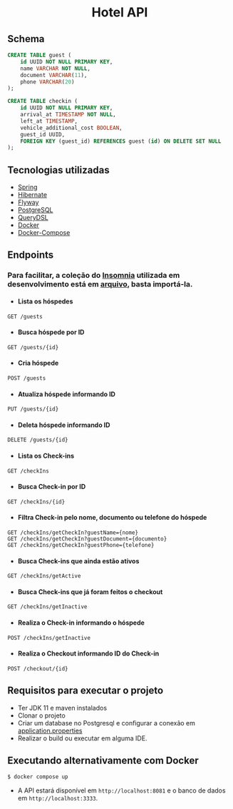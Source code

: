 <h1 align="center">Hotel API</h1>

## Schema
``` sql
CREATE TABLE guest (
    id UUID NOT NULL PRIMARY KEY,
    name VARCHAR NOT NULL,
    document VARCHAR(11),
    phone VARCHAR(20)
);

CREATE TABLE checkin (
    id UUID NOT NULL PRIMARY KEY,
    arrival_at TIMESTAMP NOT NULL,
    left_at TIMESTAMP,
    vehicle_additional_cost BOOLEAN,
    guest_id UUID,
    FOREIGN KEY (guest_id) REFERENCES guest (id) ON DELETE SET NULL
);
```

## Tecnologias utilizadas
- [Spring](https://spring.io/)
- [Hibernate](https://hibernate.org/)
- [Flyway](https://flywaydb.org/)
- [PostgreSQL](https://www.postgresql.org/)
- [QueryDSL](http://querydsl.com/)
- [Docker](https://www.docker.com/)
- [Docker-Compose](https://docs.docker.com/compose/)

## Endpoints
### Para facilitar, a coleção do [Insomnia](https://insomnia.rest/download) utilizada em desenvolvimento está em [arquivo](./insomnia/Insomnia_2023-09-15.json), basta importá-la.
- #### Lista os hóspedes
```http
GET /guests
```
- #### Busca hóspede por ID
```http
GET /guests/{id}
```
- #### Cria hóspede
```http
POST /guests
```
- #### Atualiza hóspede informando ID
```http
PUT /guests/{id}
```
- #### Deleta hóspede informando ID
```http
DELETE /guests/{id}
```
- #### Lista os Check-ins
```http
GET /checkIns
```
- #### Busca Check-in por ID
```http
GET /checkIns/{id}
```
- #### Filtra Check-in pelo nome, documento ou telefone do hóspede
```http
GET /checkIns/getCheckIn?guestName={nome}
GET /checkIns/getCheckIn?guestDocument={documento}
GET /checkIns/getCheckIn?guestPhone={telefone}
```
- #### Busca Check-ins que ainda estão ativos
```http
GET /checkIns/getActive
```
- #### Busca Check-ins que já foram feitos o checkout
```http
GET /checkIns/getInactive
```
- #### Realiza o Check-in informando o hóspede
```http
POST /checkIns/getInactive
```
- #### Realiza o Checkout informando ID do Check-in
```http
POST /checkout/{id}
```

## Requisitos para executar o projeto
- Ter JDK 11 e maven instalados
- Clonar o projeto
- Criar um database no Postgresql e configurar a conexão em [application.properties](./src/main/resources/application.properties)
- Realizar o build ou executar em alguma IDE.

## Executando alternativamente com Docker
```bash
$ docker compose up 
```
- A API estará disponível em `http://localhost:8081` e o banco de dados em `http://localhost:3333`.

